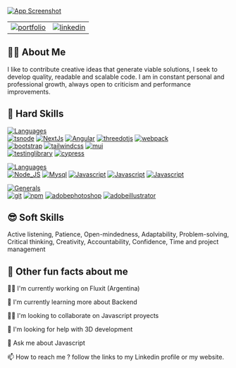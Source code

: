 
[![App Screenshot](https://media.licdn.com/dms/image/D4D16AQHEfvuY1yX7nQ/profile-displaybackgroundimage-shrink_350_1400/0/1697157491024?e=1702512000&v=beta&t=mq1EWl6YYVzGl7TfHKKdm3R6UUSnct2YoRCsTqzlEJE)](#)

|||
| :-------- |:------- |
| [![portfolio](https://img.shields.io/badge/my_portfolio-000?style=for-the-badge&logo=ko-fi&logoColor=white)](https://hmujicadev.com) | [![linkedin](https://img.shields.io/badge/linkedin-0A66C2?style=for-the-badge&logo=linkedin&logoColor=white)](https://www.linkedin.com/in/hmujicadev/) |


## 🧑‍💻 About Me
I like to contribute creative ideas that generate viable solutions, I seek to develop quality, readable and scalable code. I am in constant personal and professional growth, always open to criticism and performance improvements.


## 🧠 Hard Skills
[![Languages](https://img.shields.io/badge/Front_End-blue)](#)  
[![tsnode](https://img.shields.io/badge/Typescript-gray?logo=tsnode)](#) [![NextJs](https://img.shields.io/badge/NextJs-gray?logo=nextdotjs)](#) [![Angular](https://img.shields.io/badge/Angular-gray?logo=angular)](#)  [![threedotjs](https://img.shields.io/badge/Three_js-gray?logo=threedotjs)](#) [![webpack](https://img.shields.io/badge/Webpack-gray?logo=webpack)](#)  
[![bootstrap](https://img.shields.io/badge/Boostrap-gray?logo=bootstrap)](#) [![tailwindcss](https://img.shields.io/badge/Tailwindcss-gray?logo=tailwindcss)](#) [![mui](https://img.shields.io/badge/Mui-gray?logo=mui)](#)  
[![testinglibrary](https://img.shields.io/badge/Testing_library-gray?logo=testinglibrary)](#)
[![cypress](https://img.shields.io/badge/Cypress-gray?logo=cypress)](#)



       

[![Languages](https://img.shields.io/badge/Back_End-blue)](#)  
[![Node_JS](https://img.shields.io/badge/Node_JS-gray?logo=nodedotjs)](#) [![Mysql](https://img.shields.io/badge/Mysql-gray?logo=mysql)](#) [![Javascript](https://img.shields.io/badge/Mongodb-gray?logo=mongodb)](#) [![Javascript](https://img.shields.io/badge/Postres_sql-gray?logo=postgresql)](#) [![Javascript](https://img.shields.io/badge/Postman-gray?logo=postman)](#)  

[![Generals](https://img.shields.io/badge/Generals-blue)](#)  
[![git](https://img.shields.io/badge/Git-gray?logo=git)](#)
[![npm](https://img.shields.io/badge/Npm-gray?logo=npm)](#)
[![adobephotoshop](https://img.shields.io/badge/Photoshop-gray?logo=adobephotoshop)](#)
[![adobeillustrator](https://img.shields.io/badge/Illustrator-gray?logo=adobeillustrator)](#)  


## 😎 Soft Skills

Active listening, Patience, Open-mindedness, Adaptability, Problem-solving, Critical thinking, Creativity, Accountability, Confidence, Time and project management



## 🚀 Other fun facts about me
👩‍💻 I'm currently working on Fluxit (Argentina)

🧠 I'm currently learning more about Backend

👯‍♀️ I'm looking to collaborate on Javascript proyects

🤔 I'm looking for help with 3D development

💬 Ask me about Javascript

📫 How to reach me ? follow the links to my Linkedin profile or my website.

<!---
hmujicadev/hmujicadev is a ✨ special ✨ repository because its `README.md` (this file) appears on your GitHub profile.
You can click the Preview link to take a look at your changes.
--->
